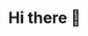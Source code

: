 # Hi there 👋

<br>
<br>
<!--
**Xenophee/Xenophee** is a ✨ _special_ ✨ repository because its `README.md` (this file) appears on your GitHub profile.

Here are some ideas to get you started:

- 🔭 I’m currently working on ...
- 🌱 I’m currently learning ...
- 👯 I’m looking to collaborate on ...
- 🤔 I’m looking for help with ...
- 💬 Ask me about ...
- 📫 How to reach me: ...
- 😄 Pronouns: ...
- ⚡ Fun fact: ...
-->

## Languages

<img align="left" src="https://cdn.jsdelivr.net/gh/devicons/devicon/icons/html5/html5-plain-wordmark.svg" width="40px" style="padding-right:250px;">
<img align="left" src="https://cdn.jsdelivr.net/gh/devicons/devicon/icons/css3/css3-plain-wordmark.svg" width="40px" style="padding-right:250px;">
<img align="left" src="https://cdn.jsdelivr.net/gh/devicons/devicon/icons/javascript/javascript-plain.svg" width="40px" style="padding-right:250px;">
<img align="left" src="https://cdn.jsdelivr.net/gh/devicons/devicon/icons/php/php-plain.svg" width="50px" style="padding-right:250px;">
<img align="left" src="https://cdn.jsdelivr.net/gh/devicons/devicon/icons/mysql/mysql-plain-wordmark.svg" width="50px" style="padding-right:250px;">

<br>
<br>

## Tools


<img align="left" src="https://cdn.jsdelivr.net/gh/devicons/devicon/icons/vscode/vscode-original-wordmark.svg" width="40px" style="padding-right:250px;">
<img align="left" src="https://cdn.jsdelivr.net/gh/devicons/devicon/icons/bootstrap/bootstrap-original-wordmark.svg" width="40px" style="padding-right:250px;">
<img align="left" src="https://cdn.jsdelivr.net/gh/devicons/devicon/icons/figma/figma-original.svg" width="40px" style="padding-right:250px;">
<img align="left" src="https://cdn.jsdelivr.net/gh/devicons/devicon/icons/git/git-original.svg" width="40px" style="padding-right:250px;">

<br>
<br>

## Goals 2023-2024

<img align="left" src="https://cdn.jsdelivr.net/gh/devicons/devicon/icons/symfony/symfony-original-wordmark.svg" width="40px" style="padding-right:250px;">
<img align="left" src="https://cdn.jsdelivr.net/gh/devicons/devicon/icons/laravel/laravel-plain-wordmark.svg" width="40px" style="padding-right:250px;">
<img align="left" src="https://cdn.jsdelivr.net/gh/devicons/devicon/icons/nodejs/nodejs-plain-wordmark.svg" width="50px" style="padding-right:250px;">
<img align="left" src="https://cdn.jsdelivr.net/gh/devicons/devicon/icons/react/react-original-wordmark.svg" width="40px" style="padding-right:250px;">
<img align="left" src="https://cdn.jsdelivr.net/gh/devicons/devicon/icons/electron/electron-original.svg" width="40px" style="padding-right:250px;">
<img align="left" src="https://cdn.jsdelivr.net/gh/devicons/devicon/icons/sass/sass-original.svg" width="40px" style="padding-right:250px;">

<br>
<br>

## Statistics

![GHstats](https://github-readme-stats.vercel.app/api?username=Xenophee&show_icons=true&theme=transparent)
          
          
          


